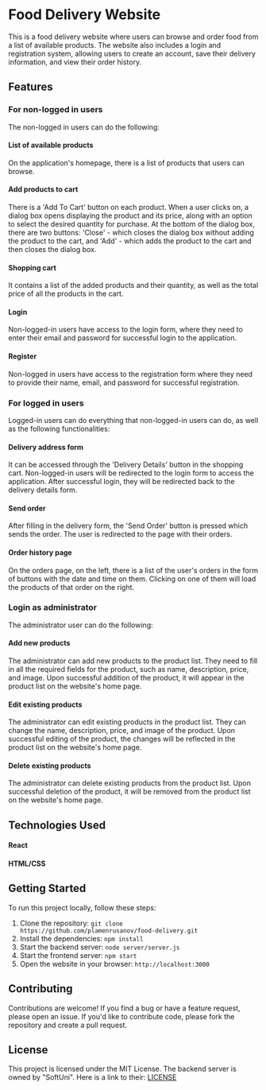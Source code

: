 # Food Delivery Website

This is a food delivery website where users can browse and order food from a list of available products. The website also includes a login and registration system, allowing users to create an account, save their delivery information, and view their order history.

## Features


### For non-logged in users

The non-logged in users can do the following:

#### List of available products

On the application's homepage, there is a list of products that users can browse.

#### Add products to cart

There is a 'Add To Cart' button on each product. When a user clicks on, a dialog box opens displaying the product and its price, along with an option to select the desired quantity for purchase. At the bottom of the dialog box, there are two buttons: 'Close' - which closes the dialog box without adding the product to the cart, and 'Add' - which adds the product to the cart and then closes the dialog box.

#### Shopping cart

It contains a list of the added products and their quantity, as well as the total price of all the products in the cart.

#### Login

Non-logged-in users have access to the login form, where they need to enter their email and password for successful login to the application.

#### Register

Non-logged in users have access to the registration form where they need to provide their name, email, and password for successful registration.



### For logged in users

Logged-in users can do everything that non-logged-in users can do, as well as the following functionalities:

#### Delivery address form

It can be accessed through the 'Delivery Details' button in the shopping cart. Non-logged-in users will be redirected to the login form to access the application. After successful login, they will be redirected back to the delivery details form.

#### Send order

After filling in the delivery form, the 'Send Order' button is pressed which sends the order. The user is redirected to the page with their orders.

#### Order history page

On the orders page, on the left, there is a list of the user's orders in the form of buttons with the date and time on them. Clicking on one of them will load the products of that order on the right.


### Login as administrator

The administrator user can do the following:

#### Add new products

The administrator can add new products to the product list. They need to fill in all the required fields for the product, such as name, description, price, and image. Upon successful addition of the product, it will appear in the product list on the website's home page.

#### Edit existing products

The administrator can edit existing products in the product list. They can change the name, description, price, and image of the product. Upon successful editing of the product, the changes will be reflected in the product list on the website's home page.

#### Delete existing products

The administrator can delete existing products from the product list. Upon successful deletion of the product, it will be removed from the product list on the website's home page.

## Technologies Used

#### React
#### HTML/CSS

## Getting Started

To run this project locally, follow these steps:

1. Clone the repository: `git clone https://github.com/plamenrusanov/food-delivery.git`
2. Install the dependencies: `npm install`
3. Start the backend server: `node server/server.js`
4. Start the frontend server: `npm start`
5. Open the website in your browser: `http://localhost:3000`

## Contributing

Contributions are welcome! If you find a bug or have a feature request, please open an issue. If you'd like to contribute code, please fork the repository and create a pull request.

## License

This project is licensed under the MIT License. The backend server is owned by "SoftUni". Here is a link to their: <a href="https://github.com/softuni-practice-server/softuni-practice-server/blob/master/LICENSE">LICENSE</a>
